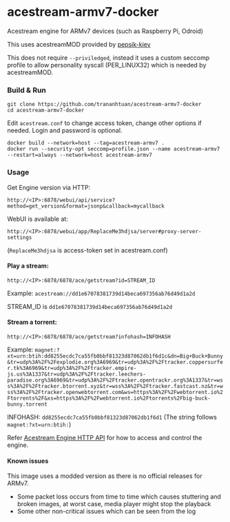 # acestream-armv7-docker
Acestream engine for ARMv7 devices (such as Raspberry Pi, Odroid)

This uses acestreamMOD provided by [pepsik-kiev](https://github.com/pepsik-kiev)

This does not require `--priviledged`, instead it uses a custom seccomp profile to allow personality syscall (PER_LINUX32) which is needed by acestreamMOD.

### Build & Run
```
git clone https://github.com/trananhtuan/acestream-armv7-docker
cd acestream-armv7-docker
```
Edit `acestream.conf` to change access token, change other options if needed. Login and password is optional.
```
docker build --network=host --tag=acestream-armv7 .
docker run --security-opt seccomp=profile.json --name acestream-armv7 --restart=always --network=host acestream-armv7
```

### Usage
Get Engine version via HTTP:
```
http://<IP>:6878/webui/api/service?method=get_version&format=jsonp&callback=mycallback
```

WebUI is available at:
```
http://<IP>:6878/webui/app/ReplaceMe3hdjsa/server#proxy-server-settings
```
(`ReplaceMe3hdjsa` is access-token set in acestream.conf)

#### Play a stream:
```
http://<IP>:6878/6878/ace/getstream?id=STREAM_ID
```
Example:
`
acestream://dd1e67078381739d14beca697356ab76d49d1a2d
`

STREAM_ID is `dd1e67078381739d14beca697356ab76d49d1a2d`

#### Stream a torrent:
```
http://<IP>:6878/6878/ace/getstream?infohash=INFOHASH
```
Example: `
magnet:?xt=urn:btih:dd8255ecdc7ca55fb0bbf81323d87062db1f6d1c&dn=Big+Buck+Bunny&tr=udp%3A%2F%2Fexplodie.org%3A6969&tr=udp%3A%2F%2Ftracker.coppersurfer.tk%3A6969&tr=udp%3A%2F%2Ftracker.empire-js.us%3A1337&tr=udp%3A%2F%2Ftracker.leechers-paradise.org%3A6969&tr=udp%3A%2F%2Ftracker.opentrackr.org%3A1337&tr=wss%3A%2F%2Ftracker.btorrent.xyz&tr=wss%3A%2F%2Ftracker.fastcast.nz&tr=wss%3A%2F%2Ftracker.openwebtorrent.com&ws=https%3A%2F%2Fwebtorrent.io%2Ftorrents%2F&xs=https%3A%2F%2Fwebtorrent.io%2Ftorrents%2Fbig-buck-bunny.torrent
`

INFOHASH: `dd8255ecdc7ca55fb0bbf81323d87062db1f6d1` (The string follows `magnet:?xt=urn:btih:`)

Refer [Acestream Engine HTTP API](http://wiki.acestream.org/wiki/index.php/Engine_HTTP_API) for how to access and control the engine.

#### Known issues
This image uses a modded version as there is no official releases for ARMv7.
- Some packet loss occurs from time to time which causes stuttering and broken images, at worst case, media player might stop the playback
- Some other non-critical issues which can be seen from the log

